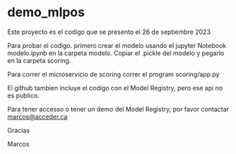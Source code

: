 # demo_mlpos
Este proyecto es el codigo que se presento el 26 de septiembre 2023

Para probar el codigo.  primero crear el modelo usando el jupyter Notebook modelo.ipynb en la carpeta modelo.  Copiar el .pickle del modelo y pegarlo en la carpeta scoring.

Para correr el microservicio de scoring correr el program scoring/app.py


El github tambien incluye el codigo con el Model Registry, pero ese api no es publico.

Para tener accesso o tener un demo del Model Registry, por favor contactar marcos@acceder.ca

Gracias

Marcos
